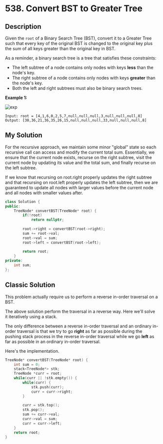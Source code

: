 # 538. Convert BST to Greater Tree

## Description

Given the `root` of a Binary Search Tree (BST), convert it to a Greater Tree such that every key of the original BST is changed to the original key plus the sum of all keys greater than the original key in BST.

As a reminder, a binary search tree is a tree that satisfies these constraints:

- The left subtree of a node contains only nodes with keys **less** than the node's key.
- The right subtree of a node contains only nodes with keys **greater** than the node's key.
- Both the left and right subtrees must also be binary search trees.

**Example 1:**

![exp](https://assets.leetcode.com/uploads/2019/05/02/tree.png)

```
Input: root = [4,1,6,0,2,5,7,null,null,null,3,null,null,null,8]
Output: [30,36,21,36,35,26,15,null,null,null,33,null,null,null,8]
```

## My Solution

For the recursive approach, we maintain some minor "global" state so each recursive call can access and modify the current total sum. Essentially, we ensure that the current node exists, recurse on the right subtree, visit the current node by updating its value and the total sum, and finally recurse on the left subtree. 

If we know that recursing on root.right properly updates the right subtree and that recursing on root.left properly updates the left subtree, then we are guaranteed to update all nodes with larger values before the current node and all nodes with smaller values after.


```C++
class Solution {
public:
    TreeNode* convertBST(TreeNode* root) {
        if(!root)
            return nullptr;
        
        root->right = convertBST(root->right);
        sum += root->val;
        root->val = sum;
        root->left = convertBST(root->left);
        
        return root;
    }
private:
    int sum;
};
```

## Classic Solution

This problem actually require us to perform a reverse in-order traversal on a BST.

The above solution perform the traversal in a reverse way. Here we'll solve it iteratively using a stack.

The only difference between a reverse in-order traversal and an ordinary in-order traversal is that we try to go **right** as far as possible during the pushing stack process in the reverse in-order traversal while we go **left** as far as possible in an ordinary in-order traversal.

Here's the implementation.

```C++
TreeNode* convertBST(TreeNode* root) {
    int sum = 0;
    stack<TreeNode*> stk;
    TreeNode *curr = root;
    while(curr || !stk.empty()) {
        while(curr) {
            stk.push(curr);
            curr = curr->right;
        }
        
        curr = stk.top();
        stk.pop();
        sum += curr->val;
        curr->val = sum;
        curr = curr->left;
    }
    return root;
}
```